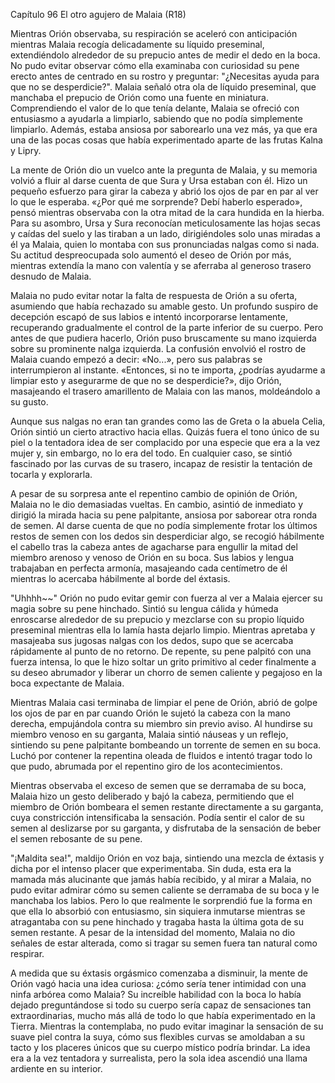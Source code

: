 
Capítulo 96 El otro agujero de Malaia (R18)

Mientras Orión observaba, su respiración se aceleró con anticipación mientras Malaia recogía delicadamente su líquido preseminal, extendiéndolo alrededor de su prepucio antes de medir el dedo en la boca. No pudo evitar observar cómo ella examinaba con curiosidad su pene erecto antes de centrado en su rostro y preguntar: "¿Necesitas ayuda para que no se desperdicie?". Malaia señaló otra ola de líquido preseminal, que manchaba el prepucio de Orión como una fuente en miniatura. Comprendiendo el valor de lo que tenía delante, Malaia se ofreció con entusiasmo a ayudarla a limpiarlo, sabiendo que no podía simplemente limpiarlo. Además, estaba ansiosa por saborearlo una vez más, ya que era una de las pocas cosas que había experimentado aparte de las frutas Kalna y Lipry.

La mente de Orión dio un vuelco ante la pregunta de Malaia, y su memoria volvió a fluir al darse cuenta de que Sura y Ursa estaban con él. Hizo un pequeño esfuerzo para girar la cabeza y abrió los ojos de par en par al ver lo que le esperaba. «¿Por qué me sorprende? Debí haberlo esperado», pensó mientras observaba con la otra mitad de la cara hundida en la hierba. Para su asombro, Ursa y Sura reconocían meticulosamente las hojas secas y caídas del suelo y las tiraban a un lado, dirigiéndoles solo unas miradas a él ya Malaia, quien lo montaba con sus pronunciadas nalgas como si nada. Su actitud despreocupada solo aumentó el deseo de Orión por más, mientras extendía la mano con valentía y se aferraba al generoso trasero desnudo de Malaia.

Malaia no pudo evitar notar la falta de respuesta de Orión a su oferta, asumiendo que había rechazado su amable gesto. Un profundo suspiro de decepción escapó de sus labios e intentó incorporarse lentamente, recuperando gradualmente el control de la parte inferior de su cuerpo. Pero antes de que pudiera hacerlo, Orión puso bruscamente su mano izquierda sobre su prominente nalga izquierda. La confusión envolvió el rostro de Malaia cuando empezó a decir: «No...», pero sus palabras se interrumpieron al instante. «Entonces, si no te importa, ¿podrías ayudarme a limpiar esto y asegurarme de que no se desperdicie?», dijo Orión, masajeando el trasero amarillento de Malaia con las manos, moldeándolo a su gusto.

Aunque sus nalgas no eran tan grandes como las de Greta o la abuela Celia, Orión sintió un cierto atractivo hacia ellas. Quizás fuera el tono único de su piel o la tentadora idea de ser complacido por una especie que era a la vez mujer y, sin embargo, no lo era del todo. En cualquier caso, se sintió fascinado por las curvas de su trasero, incapaz de resistir la tentación de tocarla y explorarla.

A pesar de su sorpresa ante el repentino cambio de opinión de Orión, Malaia no le dio demasiadas vueltas. En cambio, asintió de inmediato y dirigió la mirada hacia su pene palpitante, ansiosa por saborear otra ronda de semen. Al darse cuenta de que no podía simplemente frotar los últimos restos de semen con los dedos sin desperdiciar algo, se recogió hábilmente el cabello tras la cabeza antes de agacharse para engullir la mitad del miembro arenoso y venoso de Orión en su boca. Sus labios y lengua trabajaban en perfecta armonía, masajeando cada centímetro de él mientras lo acercaba hábilmente al borde del éxtasis.

"Uhhhh~~" Orión no pudo evitar gemir con fuerza al ver a Malaia ejercer su magia sobre su pene hinchado. Sintió su lengua cálida y húmeda enroscarse alrededor de su prepucio y mezclarse con su propio líquido preseminal mientras ella lo lamía hasta dejarlo limpio. Mientras apretaba y masajeaba sus jugosas nalgas con los dedos, supo que se acercaba rápidamente al punto de no retorno. De repente, su pene palpitó con una fuerza intensa, lo que le hizo soltar un grito primitivo al ceder finalmente a su deseo abrumador y liberar un chorro de semen caliente y pegajoso en la boca expectante de Malaia.

Mientras Malaia casi terminaba de limpiar el pene de Orión, abrió de golpe los ojos de par en par cuando Orión le sujetó la cabeza con la mano derecha, empujándola contra su miembro sin previo aviso. Al hundirse su miembro venoso en su garganta, Malaia sintió náuseas y un reflejo, sintiendo su pene palpitante bombeando un torrente de semen en su boca. Luchó por contener la repentina oleada de fluidos e intentó tragar todo lo que pudo, abrumada por el repentino giro de los acontecimientos.

Mientras observaba el exceso de semen que se derramaba de su boca, Malaia hizo un gesto deliberado y bajó la cabeza, permitiendo que el miembro de Orión bombeara el semen restante directamente a su garganta, cuya constricción intensificaba la sensación. Podía sentir el calor de su semen al deslizarse por su garganta, y disfrutaba de la sensación de beber el semen rebosante de su pene.

"¡Maldita sea!", maldijo Orión en voz baja, sintiendo una mezcla de éxtasis y dicha por el intenso placer que experimentaba. Sin duda, esta era la mamada más alucinante que jamás había recibido, y al mirar a Malaia, no pudo evitar admirar cómo su semen caliente se derramaba de su boca y le manchaba los labios. Pero lo que realmente le sorprendió fue la forma en que ella lo absorbió con entusiasmo, sin siquiera inmutarse mientras se atragantaba con su pene hinchado y tragaba hasta la última gota de su semen restante. A pesar de la intensidad del momento, Malaia no dio señales de estar alterada, como si tragar su semen fuera tan natural como respirar.

A medida que su éxtasis orgásmico comenzaba a disminuir, la mente de Orión vagó hacia una idea curiosa: ¿cómo sería tener intimidad con una ninfa arbórea como Malaia? Su increíble habilidad con la boca lo había dejado preguntándose si todo su cuerpo sería capaz de sensaciones tan extraordinarias, mucho más allá de todo lo que había experimentado en la Tierra. Mientras la contemplaba, no pudo evitar imaginar la sensación de su suave piel contra la suya, cómo sus flexibles curvas se amoldaban a su tacto y los placeres únicos que su cuerpo místico podría brindar. La idea era a la vez tentadora y surrealista, pero la sola idea ascendió una llama ardiente en su interior.